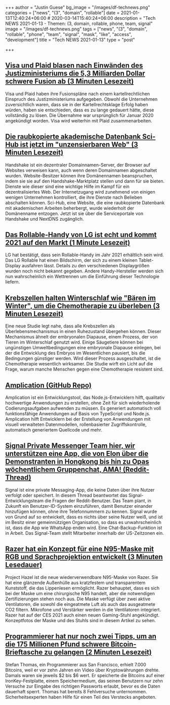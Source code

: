 +++
author = "Justin Guese"
bg_image = "/images/df-technews.png"
categories = ["news", "(3", "domain", "rollable"]
date = 2021-01-13T12:40:24+06:00 # 2020-03-14T15:40:24+06:00
description = "Tech NEWS 2021-01-13 - Themen: (3, domain, rollable, phone, team, signal"
image = "/images/df-technews.png"
tags = ["news", "(3", "domain", "rollable", "phone", "team", "signal", "mask", "like", "access", "development"]
title = "Tech NEWS 2021-01-13"
type = "post"

+++

## [Visa und Plaid blasen nach Einwänden des Justizministeriums die 5,3 Milliarden Dollar schwere Fusion ab (3 Minuten Lesezeit)](https://www.marketwatch.com/story/visa-and-plaid-call-off-5-3-billion-merger-after-justice-department-objection-11610487135/1/01000176fb6e205d-1b1b557a-24e7-4d36-b9ea-c84ac2bea7ea-000000/viFvDFIyQgJzRpL8usNqElwN_yCAIBNyzMGO9SJEXAw=175)

 Visa und Plaid haben ihre Fusionspläne nach einem kartellrechtlichen Einspruch des Justizministeriums aufgegeben. Obwohl die Unternehmen zuversichtlich waren, dass sie in der Kartellrechtsklage Erfolg haben würden, haben sie entschieden, dass es zu lange gedauert hätte, diese vollständig zu lösen. Die Übernahme war ursprünglich für Januar 2020 angekündigt worden. Visa wird weiterhin mit Plaid zusammenarbeiten.

## [Die raubkopierte akademische Datenbank Sci-Hub ist jetzt im "unzensierbaren Web" (3 Minuten Lesezeit)](https://www.nasdaq.com/articles/pirated-academic-database-sci-hub-is-now-on-the-uncensorable-web-2021-01-11/1/01000176fb6e205d-1b1b557a-24e7-4d36-b9ea-c84ac2bea7ea-000000/WJuqPve8RBpRmgaQTTXxjpJF3mboXIcdGHGbEJV2JfQ=175)

 Handshake ist ein dezentraler Domainnamen-Server, der Browser auf Websites verweisen kann, auch wenn deren Domainnamen abgeschaltet wurden. Website-Besitzer können ihre Domänennamen beanspruchen, indem sie sie auf den Handshake-Marktplatz stellen und dann für sie bieten. Dienste wie dieser sind eine wichtige Hilfe im Kampf für ein dezentralisiertes Web. Der Internetzugang wird zunehmend von einigen wenigen Unternehmen kontrolliert, die ihre Dienste nach Belieben abschalten können. Sci-Hub, eine Website, die eine raubkopierte Datenbank mit akademischen Arbeiten beherbergt, wurde wiederholt der Domänenname entzogen. Jetzt ist sie über die Serviceportale von Handshake und NextDNS zugänglich.

## [Das Rollable-Handy von LG ist echt und kommt 2021 auf den Markt (1 Minute Lesezeit)](https://www.theverge.com/2021/1/12/22226532/lgs-rollable-phone-launch-release-date-ces-2021/1/01000176fb6e205d-1b1b557a-24e7-4d36-b9ea-c84ac2bea7ea-000000/cBdN8dwxO6X5V9GcwiLEaZTeFpPW7KU0VZV23xIS5ak=175)

 LG hat bestätigt, dass sein Rollable-Handy im Jahr 2021 erhältlich sein wird. Das LG Rollable hat einen Bildschirm, der sich zu einem kleinen Tablet-Display ausfahren lässt. Details zu den verschiedenen Displaygrößen wurden noch nicht bekannt gegeben. Andere Handy-Hersteller werden sich nun wahrscheinlich ein Wettrennen um die Einführung dieser Technologie liefern.

## [Krebszellen halten Winterschlaf wie "Bären im Winter", um die Chemotherapie zu überleben (3 Minuten Lesezeit)](https://newatlas.com/medical/cancer-cells-dormant-hibernate-diapause-chemotherapy//1/01000176fb6e205d-1b1b557a-24e7-4d36-b9ea-c84ac2bea7ea-000000/9hSOd3zMWJOFhPUUQLMwxD6VKaYf0LiuJUH7hUVsM_g=175)

 Eine neue Studie legt nahe, dass alle Krebszellen als Überlebensmechanismus in einen Ruhezustand übergehen können. Dieser Mechanismus ähnelt der embryonalen Diapause, einem Prozess, der von Tieren im Winterschlaf genutzt wird. Einige Säugetiere können bei ungünstigen Umweltbedingungen eine embryonale Diapause einlegen, bei der die Entwicklung des Embryos im Wesentlichen pausiert, bis die Bedingungen günstiger werden. Wird dieser Prozess ausgeschaltet, ist die Chemotherapie wesentlich wirksamer. Die Studie wirft ein Licht auf die Frage, warum manche Menschen gegen eine Chemotherapie resistent sind.

## [Amplication (GitHub Repo)](https://github.com/amplication/amplication/1/01000176fb6e205d-1b1b557a-24e7-4d36-b9ea-c84ac2bea7ea-000000/0jznqXwb61K_UyeSHOZwGJsftlid3WXxYDl2Jjyz61g=175)

 Amplication ist ein Entwicklungstool, das Node.js-Entwicklern hilft, qualitativ hochwertige Anwendungen zu erstellen, ohne Zeit für sich wiederholende Codierungsaufgaben aufwenden zu müssen. Es generiert automatisch voll funktionsfähige Anwendungen auf Basis von TypeScript und Node.js. Amplication hilft Entwicklern bei der Erstellung von Anwendungen mit visuell verwalteten Datenmodellen, rollenbasierter Zugriffskontrolle, automatisch generiertem Quellcode und mehr.

## [Signal Private Messenger Team hier, wir unterstützen eine App, die von Elon über die Demonstranten in Hongkong bis hin zu Opas wöchentlichem Gruppenchat, AMA! (Reddit-Thread)](https://www.reddit.com/r/technology/comments/kt91qk/signal_private_messenger_team_here_we_support_an//1/01000176fb6e205d-1b1b557a-24e7-4d36-b9ea-c84ac2bea7ea-000000/nXs6nUj0z2QvOXMVQ1JshQmqQZquss7aDdwiKgCRFZg=175)

 Signal ist eine private Messaging-App, die keine Daten über ihre Nutzer verfolgt oder speichert. In diesem Thread beantwortet das Signal-Entwicklungsteam die Fragen der Reddit-Benutzer. Das Team plant, in Zukunft ein Benutzer-ID-System einzuführen, damit Benutzer einander hinzufügen können, ohne ihre Telefonnummern zu kennen. Signal wurde von Grund auf so entwickelt, dass es nichts über seine Nutzer weiß, und ist im Besitz einer gemeinnützigen Organisation, so dass es unwahrscheinlich ist, dass die App wie WhatsApp enden wird. Eine Chat-Backup-Funktion ist in Arbeit. Das Signal-Team stellt Mitarbeiter innerhalb der US-Zeitzonen ein.

## [Razer hat ein Konzept für eine N95-Maske mit RGB und Sprachprojektion entwickelt (3 Minuten Lesedauer)](https://www.theverge.com/2021/1/12/22221344/razer-project-hazel-n95-respirator-mask-coronavirus-chroma-rgb-concept/1/01000176fb6e205d-1b1b557a-24e7-4d36-b9ea-c84ac2bea7ea-000000/H-pAmVA7Hufd2OkZCuNDrpnuuqCQm87H-S6POEQYBEM=175)

 Project Hazel ist die neue wiederverwendbare N95-Maske von Razer. Sie hat eine glänzende Außenhülle aus kratzfestem und transparentem Kunststoff, die das Lippenlesen ermöglicht. Razer behauptet, dass es sich bei der Maske um eine chirurgische N95 handelt, aber die notwendigen Zertifizierungen stehen noch aus. Die Maske verfügt über zwei aktive Ventilatoren, die sowohl die eingeatmete Luft als auch das ausgeatmete CO2 filtern. Mikrofone und Verstärker werden in die Ventilatoren integriert. Razer hat auf der CES 2021 auch einen neuen Gaming-Stuhl angekündigt. Konzeptfotos der Maske und des Stuhls sind in diesem Artikel zu sehen.

## [Programmierer hat nur noch zwei Tipps, um an die 175 Millionen Pfund schwere Bitcoin-Brieftasche zu gelangen (2 Minuten Lesezeit)](https://www.theguardian.com/technology/2021/jan/12/in-bits-the-programmer-locked-out-of-his-130m-bitcoin-account/1/01000176fb6e205d-1b1b557a-24e7-4d36-b9ea-c84ac2bea7ea-000000/LrcWmjGKcan0k6nBfHYSZ-jsF7n6UfbE32xMDvODM7o=175)

 Stefan Thomas, ein Programmierer aus San Francisco, erhielt 7.000 Bitcoins, weil er vor zehn Jahren ein Video über Kryptowährungen drehte. Damals waren sie jeweils $2 bis $6 wert. Er speicherte die Bitcoins auf einer IronKey-Festplatte, einem Speichermedium, das seinen Benutzern nur zehn Versuche zur Eingabe des richtigen Passworts erlaubt, bevor es die Daten dauerhaft sperrt. Thomas hat bereits 8 Fehlversuche unternommen. Sicherheitsexperten haben Hilfe für einen Teil des Verstecks angeboten.

